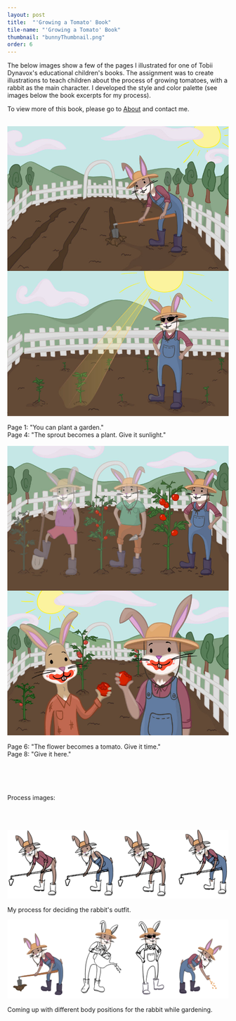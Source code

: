 ```yaml
---
layout: post
title:  "'Growing a Tomato' Book"
tile-name: "'Growing a Tomato' Book"
thumbnail: "bunnyThumbnail.png"
order: 6
---
```


The below images show a few of the pages I illustrated for one of Tobii Dynavox's educational children's books. The assignment was to create illustrations to teach children about the process of growing tomatoes, with a rabbit as the main character. I developed the style and color palette (see images below the book excerpts for my process).

To view more of this book, please go to <a href="http://dianaconnolly.me/about.html">About</a> and contact me.

<br>

<div class="row">

  <div class="small-12 medium-6 large-6 columns">
    <img src="/img/bunny/1.jpg" alt="Hero Image">
  </div>

  <div class="small-12 medium-6 large-6 columns">
    <img src="/img/bunny/4.jpg" alt="Hero Image">
  </div>
  
</div>

<br>

<div class="row">

  <div class="small-12 medium-6 large-6 columns">
    Page 1: "You can plant a garden."
  </div>

  <div class="small-12 medium-6 large-6 columns">
    Page 4: "The sprout becomes a plant. Give it sunlight."
  </div>
  
</div>

<br>

<div class="row">

  <div class="small-12 medium-6 large-6 columns">
    <img src="/img/bunny/6.jpg" alt="Hero Image">
  </div>
  
  <div class="small-12 medium-6 large-6 columns">
    <img src="/img/bunny/8.jpg" alt="Hero Image">
  </div>
  
</div>

<br>

<div class="row">

  <div class="small-12 medium-6 large-6 columns">
    Page 6: "The flower becomes a tomato. Give it time."
  </div>

  <div class="small-12 medium-6 large-6 columns">
    Page 8: "Give it here."
  </div>
  
</div>

<br>
<br>
<br>
<br>

Process images:
<br>
<br>
<br>
<br>

![Hero Image](/img/bun1.png)

My process for deciding the rabbit's outfit.

![Hero Image](/img/bun2.png)

Coming up with different body positions for the rabbit while gardening.


